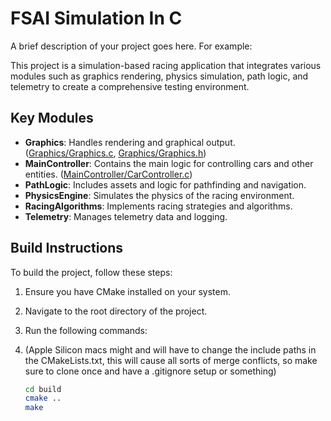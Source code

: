# FSAI Simulation In C

A brief description of your project goes here. For example:

This project is a simulation-based racing application that integrates various modules such as graphics rendering, physics simulation, path logic, and telemetry to create a comprehensive testing environment.

## Key Modules

- **Graphics**: Handles rendering and graphical output. ([Graphics/Graphics.c](Graphics/Graphics.c), [Graphics/Graphics.h](Graphics/Graphics.h))
- **MainController**: Contains the main logic for controlling cars and other entities. ([MainController/CarController.c](MainController/CarController.c))
- **PathLogic**: Includes assets and logic for pathfinding and navigation.
- **PhysicsEngine**: Simulates the physics of the racing environment.
- **RacingAlgorithms**: Implements racing strategies and algorithms.
- **Telemetry**: Manages telemetry data and logging.

## Build Instructions

To build the project, follow these steps:

1. Ensure you have CMake installed on your system.
2. Navigate to the root directory of the project.
3. Run the following commands:
4. (Apple Silicon macs might and will have to change the include paths in the CMakeLists.txt, this will cause all sorts of merge conflicts, so make sure to clone once and have a .gitignore setup or something)

   ```sh
   cd build
   cmake ..
   make

